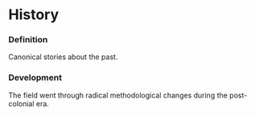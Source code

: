 # History
### Definition
Canonical stories about the past.

### Development
The field went through radical methodological changes during the post-colonial era.
